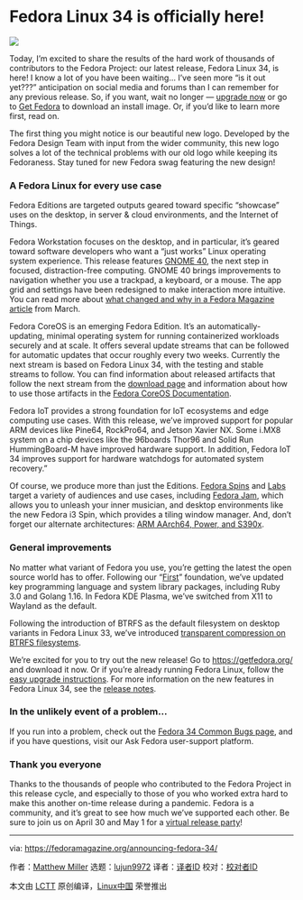 [#]: subject: (Fedora Linux 34 is officially here!)
[#]: via: (https://fedoramagazine.org/announcing-fedora-34/)
[#]: author: (Matthew Miller https://fedoramagazine.org/author/mattdm/)
[#]: collector: (lujun9972)
[#]: translator: (geekpi)
[#]: reviewer: ( )
[#]: publisher: ( )
[#]: url: ( )

Fedora Linux 34 is officially here!
======

![][1]

Today, I’m excited to share the results of the hard work of thousands of contributors to the Fedora Project: our latest release, Fedora Linux 34, is here! I know a lot of you have been waiting… I’ve seen more “is it out yet???” anticipation on social media and forums than I can remember for any previous release. So, if you want, wait no longer — [upgrade now][2] or go to [Get Fedora][3] to download an install image. Or, if you’d like to learn more first, read on. 

The first thing you might notice is our beautiful new logo. Developed by the Fedora Design Team with input from the wider community, this new logo solves a lot of the technical problems with our old logo while keeping its Fedoraness. Stay tuned for new Fedora swag featuring the new design!

### A Fedora Linux for every use case

Fedora Editions are targeted outputs geared toward specific “showcase” uses on the desktop, in server &amp; cloud environments, and the Internet of Things.

Fedora Workstation focuses on the desktop, and in particular, it’s geared toward software developers who want a “just works” Linux operating system experience. This release features [GNOME 40][4], the next step in focused, distraction-free computing. GNOME 40 brings improvements to navigation whether you use a trackpad, a keyboard, or a mouse. The app grid and settings have been redesigned to make interaction more intuitive. You can read more about [what changed and why in a Fedora Magazine article][5] from March.

Fedora CoreOS is an emerging Fedora Edition. It’s an automatically-updating, minimal operating system for running containerized workloads securely and at scale. It offers several update streams that can be followed for automatic updates that occur roughly every two weeks. Currently the next stream is based on Fedora Linux 34, with the testing and stable streams to follow. You can find information about released artifacts that follow the next stream from the [download page][6] and information about how to use those artifacts in the [Fedora CoreOS Documentation][7].

Fedora IoT provides a strong foundation for IoT ecosystems and edge computing use cases. With this release, we’ve improved support for popular ARM devices like Pine64, RockPro64, and Jetson Xavier NX. Some i.MX8 system on a chip devices like the 96boards Thor96 and Solid Run HummingBoard-M have improved hardware support. In addition, Fedora IoT 34 improves support for hardware watchdogs for automated system recovery.”

Of course, we produce more than just the Editions. [Fedora Spins][8] and [Labs][9] target a variety of audiences and use cases, including [Fedora Jam][10], which allows you to unleash your inner musician, and desktop environments like the new Fedora i3 Spin, which provides a tiling window manager. And, don’t forget our alternate architectures: [ARM AArch64, Power, and S390x][11].

### General improvements

No matter what variant of Fedora you use, you’re getting the latest the open source world has to offer. Following our “[First][12]” foundation, we’ve updated key programming language and system library packages, including Ruby 3.0 and Golang 1.16. In Fedora KDE Plasma, we’ve switched from X11 to Wayland as the default.

Following the introduction of BTRFS as the default filesystem on desktop variants in Fedora Linux 33, we’ve introduced [transparent compression on BTRFS filesystems][13].

We’re excited for you to try out the new release! Go to <https://getfedora.org/> and download it now. Or if you’re already running Fedora Linux, follow the [easy upgrade instructions][2]. For more information on the new features in Fedora Linux 34, see the [release notes][14].

### In the unlikely event of a problem…

If you run into a problem, check out the [Fedora 34 Common Bugs page][15], and if you have questions, visit our Ask Fedora user-support platform.

### Thank you everyone

Thanks to the thousands of people who contributed to the Fedora Project in this release cycle, and especially to those of you who worked extra hard to make this another on-time release during a pandemic. Fedora is a community, and it’s great to see how much we’ve supported each other. Be sure to join us on April 30 and May 1 for a [virtual release party][16]!

--------------------------------------------------------------------------------

via: https://fedoramagazine.org/announcing-fedora-34/

作者：[Matthew Miller][a]
选题：[lujun9972][b]
译者：[译者ID](https://github.com/译者ID)
校对：[校对者ID](https://github.com/校对者ID)

本文由 [LCTT](https://github.com/LCTT/TranslateProject) 原创编译，[Linux中国](https://linux.cn/) 荣誉推出

[a]: https://fedoramagazine.org/author/mattdm/
[b]: https://github.com/lujun9972
[1]: https://fedoramagazine.org/wp-content/uploads/2021/04/f34-final-816x345.jpg
[2]: https://docs.fedoraproject.org/en-US/quick-docs/upgrading/
[3]: https://getfedora.org
[4]: https://forty.gnome.org/
[5]: https://fedoramagazine.org/fedora-34-feature-focus-updated-activities-overview/
[6]: https://getfedora.org/en/coreos
[7]: https://docs.fedoraproject.org/en-US/fedora-coreos/
[8]: https://spins.fedoraproject.org/
[9]: https://labs.fedoraproject.org/
[10]: https://labs.fedoraproject.org/en/jam/
[11]: https://alt.fedoraproject.org/alt/
[12]: https://docs.fedoraproject.org/en-US/project/#_first
[13]: https://fedoramagazine.org/fedora-workstation-34-feature-focus-btrfs-transparent-compression/
[14]: https://docs.fedoraproject.org/en-US/fedora/f34/release-notes/
[15]: https://fedoraproject.org/wiki/Common_F34_bugs
[16]: https://hopin.com/events/fedora-linux-34-release-party
